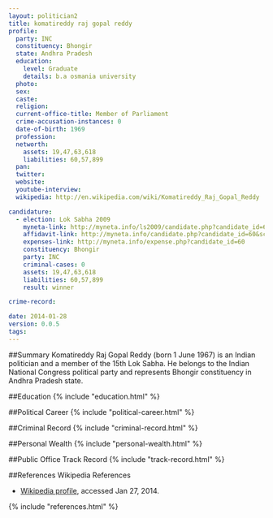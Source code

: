 ```yaml
---
layout: politician2
title: komatireddy raj gopal reddy
profile: 
  party: INC
  constituency: Bhongir
  state: Andhra Pradesh
  education: 
    level: Graduate
    details: b.a osmania university
  photo: 
  sex: 
  caste: 
  religion: 
  current-office-title: Member of Parliament
  crime-accusation-instances: 0
  date-of-birth: 1969
  profession: 
  networth: 
    assets: 19,47,63,618
    liabilities: 60,57,899
  pan: 
  twitter: 
  website: 
  youtube-interview: 
  wikipedia: http://en.wikipedia.com/wiki/Komatireddy_Raj_Gopal_Reddy

candidature: 
  - election: Lok Sabha 2009
    myneta-link: http://myneta.info/ls2009/candidate.php?candidate_id=60
    affidavit-link: http://myneta.info/candidate.php?candidate_id=60&scan=original
    expenses-link: http://myneta.info/expense.php?candidate_id=60
    constituency: Bhongir 
    party: INC
    criminal-cases: 0
    assets: 19,47,63,618
    liabilities: 60,57,899
    result: winner 

crime-record: 

date: 2014-01-28
version: 0.0.5
tags: 
---
```

##Summary
Komatireddy Raj Gopal Reddy (born 1 June 1967) is an Indian politician and a member of the 15th Lok Sabha. He belongs to the Indian National Congress political party and represents Bhongir constituency in Andhra Pradesh state.




##Education
{% include "education.html" %}


##Political Career
{% include "political-career.html" %}


##Criminal Record
{% include "criminal-record.html" %}


##Personal Wealth
{% include "personal-wealth.html" %}


##Public Office Track Record
{% include "track-record.html" %}


##References
Wikipedia References
- [Wikipedia profile]({{page.profile.wikipedia}}), accessed Jan 27, 2014.



{% include "references.html" %}